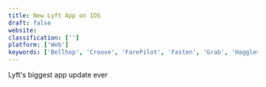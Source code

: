 ```yaml
---
title: New Lyft App on IOS
draft: false 
website: 
classification: ['']
platform: ['Web']
keywords: ['Bellhop', 'Croove', 'FarePilot', 'Fasten', 'Grab', 'Hagglestar', 'Hail for Lyft', 'Heetch', 'Lyft CLI', 'Lyft Line', 'PÜL', 'Rides in Google Maps', 'Stretch', 'Trafi', 'Uber Bus', 'Uber Transit', 'Uber on Messenger', 'WaiveCar', 'Zify', 'uberCOMMUTE']
---
```

Lyft's biggest app update ever